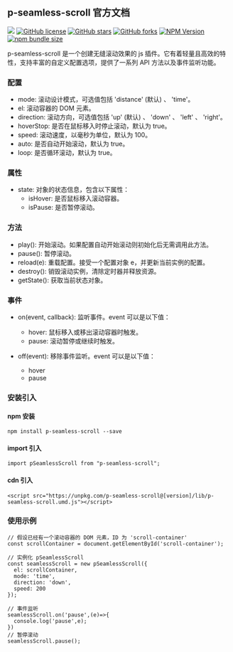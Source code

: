 ## p-seamless-scroll 官方文档

[![](https://img.shields.io/badge/GitHub-E34C26.svg)](https://github.com/pbstar/p-seamless-scroll)
[![GitHub license](https://img.shields.io/github/license/pbstar/p-seamless-scroll?style=flat&color=109BCD)](https://github.com/pbstar/p-seamless-scroll?tab=MIT-1-ov-file#readme)
[![GitHub stars](https://img.shields.io/github/stars/pbstar/p-seamless-scroll?style=flat&color=d48806)](https://github.com/pbstar/p-seamless-scroll/stargazers)
[![GitHub forks](https://img.shields.io/github/forks/pbstar/p-seamless-scroll?style=flat&color=C6538C)](https://github.com/pbstar/p-seamless-scroll/forks)
[![NPM Version](https://img.shields.io/npm/v/p-seamless-scroll?style=flat&color=d4b106)](https://www.npmjs.com/package/p-seamless-scroll)
[![npm bundle size](https://img.shields.io/bundlephobia/min/p-seamless-scroll?style=flat&color=41B883)](https://www.npmjs.com/package/p-seamless-scroll)

p-seamless-scroll 是一个创建无缝滚动效果的 js 插件。它有着轻量且高效的特性，支持丰富的自定义配置选项，提供了一系列 API 方法以及事件监听功能。

### 配置

- mode: 滚动设计模式，可选值包括 'distance' (默认) 、 'time'。
- el: 滚动容器的 DOM 元素。
- direction: 滚动方向，可选值包括 'up' (默认) 、 'down' 、 'left' 、 'right'。
- hoverStop: 是否在鼠标移入时停止滚动，默认为 true。
- speed: 滚动速度，以毫秒为单位，默认为 100。
- auto: 是否自动开始滚动，默认为 true。
- loop: 是否循环滚动，默认为 true。

### 属性

- state: 对象的状态信息，包含以下属性：
  - isHover: 是否鼠标移入滚动容器。
  - isPause: 是否暂停滚动。

### 方法

- play(): 开始滚动。如果配置自动开始滚动则初始化后无需调用此方法。
- pause(): 暂停滚动。
- reload(e): 重载配置。接受一个配置对象 e，并更新当前实例的配置。
- destroy(): 销毁滚动实例，清除定时器并释放资源。
- getState(): 获取当前状态对象。

### 事件

- on(event, callback): 监听事件。event 可以是以下值：

  - hover: 鼠标移入或移出滚动容器时触发。
  - pause: 滚动暂停或继续时触发。

- off(event): 移除事件监听。event 可以是以下值：
  - hover
  - pause

### 安装引入

#### npm 安装

```
npm install p-seamless-scroll --save
```

#### import 引入

```
import pSeamlessScroll from "p-seamless-scroll";
```

#### cdn 引入

```
<script src="https://unpkg.com/p-seamless-scroll@[version]/lib/p-seamless-scroll.umd.js"></script>
```

### 使用示例

```
// 假设已经有一个滚动容器的 DOM 元素，ID 为 'scroll-container'
const scrollContainer = document.getElementById('scroll-container');

// 实例化 pSeamlessScroll
const seamlessScroll = new pSeamlessScroll({
  el: scrollContainer,
  mode: 'time',
  direction: 'down',
  speed: 200
});

// 事件监听
seamlessScroll.on('pause',(e)=>{
  console.log('pause',e);
})
// 暂停滚动
seamlessScroll.pause();
```
